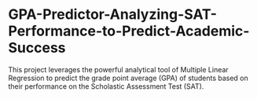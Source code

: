 # GPA-Predictor-Analyzing-SAT-Performance-to-Predict-Academic-Success
This project leverages the powerful analytical tool of Multiple Linear Regression to predict the grade point average (GPA) of students based on their performance on the Scholastic Assessment Test (SAT). 
